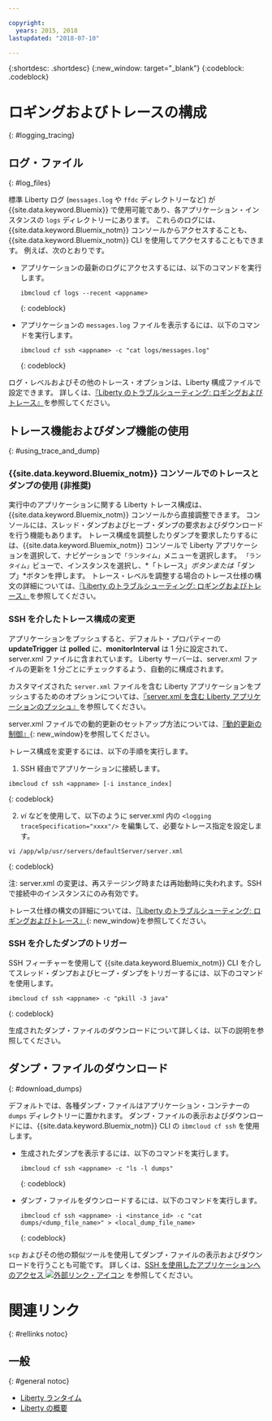 ```yaml
---

copyright:
  years: 2015, 2018
lastupdated: "2018-07-10"

---
```


{:shortdesc: .shortdesc}
{:new_window: target="_blank"}
{:codeblock: .codeblock}

# ロギングおよびトレースの構成
{: #logging_tracing}

## ログ・ファイル
{: #log_files}

標準 Liberty ログ (`messages.log` や `ffdc` ディレクトリーなど) が {{site.data.keyword.Bluemix}} で使用可能であり、各アプリケーション・インスタンスの `logs` ディレクトリーにあります。 これらのログには、{{site.data.keyword.Bluemix_notm}} コンソールからアクセスすることも、{{site.data.keyword.Bluemix_notm}} CLI を使用してアクセスすることもできます。 例えば、次のとおりです。

* アプリケーションの最新のログにアクセスするには、以下のコマンドを実行します。

  ```
  ibmcloud cf logs --recent <appname>
  ```
  {: codeblock}


* アプリケーションの `messages.log` ファイルを表示するには、以下のコマンドを実行します。

  ```
  ibmcloud cf ssh <appname> -c "cat logs/messages.log"
  ```
  {: codeblock}

ログ・レベルおよびその他のトレース・オプションは、Liberty 構成ファイルで設定できます。 詳しくは、[『Liberty のトラブルシューティング: ロギングおよびトレース』](http://www.ibm.com/support/knowledgecenter/SSEQTP_liberty/com.ibm.websphere.wlp.doc/ae/rwlp_logging.html)を参照してください。

## トレース機能およびダンプ機能の使用
{: #using_trace_and_dump}

### {{site.data.keyword.Bluemix_notm}} コンソールでのトレースとダンプの使用 (非推奨)

実行中のアプリケーションに関する Liberty トレース構成は、{{site.data.keyword.Bluemix_notm}} コンソールから直接調整できます。 コンソールには、スレッド・ダンプおよびヒープ・ダンプの要求およびダウンロードを行う機能もあります。 トレース構成を調整したりダンプを要求したりするには、{{site.data.keyword.Bluemix_notm}} コンソールで Liberty アプリケーションを選択して、ナビゲーションで`「ランタイム」`メニューを選択します。 `「ランタイム」`ビューで、インスタンスを選択し、*「トレース」*ボタンまたは*「ダンプ」*ボタンを押します。 トレース・レベルを調整する場合のトレース仕様の構文の詳細については、[『Liberty のトラブルシューティング: ロギングおよびトレース』](http://www.ibm.com/support/knowledgecenter/SSEQTP_liberty/com.ibm.websphere.wlp.doc/ae/rwlp_logging.html)を参照してください。

### SSH を介したトレース構成の変更

アプリケーションをプッシュすると、デフォルト・プロパティーの **updateTrigger** は **polled** に、**monitorInterval** は 1 分に設定されて、server.xml ファイルに含まれています。 Liberty サーバーは、server.xml ファイルの更新を 1 分ごとにチェックするよう、自動的に構成されます。

カスタマイズされた `server.xml` ファイルを含む Liberty アプリケーションをプッシュするためのオプションについては、[『server.xml を含む Liberty アプリケーションのプッシュ』](https://console.ng.bluemix.net/docs/runtimes/liberty/optionsForPushing.html#options_for_pushing)を参照してください。

server.xml ファイルでの動的更新のセットアップ方法については、[『動的更新の制御』](https://www.ibm.com/support/knowledgecenter/SSEQTP_liberty/com.ibm.websphere.wlp.doc/ae/twlp_setup_dyn_upd.html){: new_window}を参照してください。

トレース構成を変更するには、以下の手順を実行します。

1. SSH 経由でアプリケーションに接続します。

  ```
 ibmcloud cf ssh <appname> [-i instance_index]
  ```
  {: codeblock}

2. *vi* などを使用して、以下のように server.xml 内の `<logging traceSpecification="xxxx"/>` を編集して、必要なトレース指定を設定します。

  ```
vi /app/wlp/usr/servers/defaultServer/server.xml
  ```
  {: codeblock}

注: server.xml の変更は、再ステージング時または再始動時に失われます。SSH で接続中のインスタンスにのみ有効です。

トレース仕様の構文の詳細については、[『Liberty のトラブルシューティング: ロギングおよびトレース』](http://www.ibm.com/support/knowledgecenter/SSEQTP_liberty/com.ibm.websphere.wlp.doc/ae/rwlp_logging.html){: new_window}を参照してください。

### SSH を介したダンプのトリガー

SSH フィーチャーを使用して {{site.data.keyword.Bluemix_notm}} CLI を介してスレッド・ダンプおよびヒープ・ダンプをトリガーするには、以下のコマンドを使用します。

  ```
 ibmcloud cf ssh <appname> -c "pkill -3 java"
  ```
  {: codeblock}

生成されたダンプ・ファイルのダウンロードについて詳しくは、以下の説明を参照してください。

## ダンプ・ファイルのダウンロード
{: #download_dumps}

デフォルトでは、各種ダンプ・ファイルはアプリケーション・コンテナーの `dumps` ディレクトリーに置かれます。 ダンプ・ファイルの表示およびダウンロードには、{{site.data.keyword.Bluemix_notm}} CLI の `ibmcloud cf ssh` を使用します。

* 生成されたダンプを表示するには、以下のコマンドを実行します。

  ```
  ibmcloud cf ssh <appname> -c "ls -l dumps"
  ```
  {: codeblock}

* ダンプ・ファイルをダウンロードするには、以下のコマンドを実行します。

  ```
  ibmcloud cf ssh <appname> -i <instance_id> -c "cat dumps/<dump_file_name>" > <local_dump_file_name>
  ```
  {: codeblock}

`scp` およびその他の類似ツールを使用してダンプ・ファイルの表示およびダウンロードを行うことも可能です。 詳しくは、[SSH を使用したアプリケーションへのアクセス ![外部リンク・アイコン](../../icons/launch-glyph.svg "外部リンク・アイコン")](https://docs.cloudfoundry.org/devguide/deploy-apps/ssh-apps.html) を参照してください。

# 関連リンク
{: #rellinks notoc}
## 一般
{: #general notoc}
* [Liberty ランタイム](index.html)
* [Liberty の概要](https://www.ibm.com/support/knowledgecenter/SSEQTP_liberty/com.ibm.websphere.wlp.doc/ae/cwlp_about.html)
